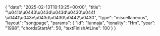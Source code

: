 {
    "date": "2025-02-13T10:13:25+00:00",
    "title": "\u041b\u0443\u043d\u043d\u0430\u044f \u0441\u043e\u043d\u0430\u0442\u0430",
    "type": "miscellaneous",
    "layout": "songpage",
    "params": {
        "id": "lunnaja",
        "tonality": "Hm",
        "year": "1998",
        "chordsStartAt": 50,
        "textFinishAtLine": 100
    }
}